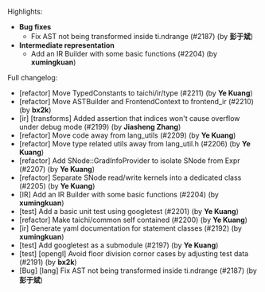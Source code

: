 Highlights:
   - **Bug fixes**
      - Fix AST not being transformed inside ti.ndrange (#2187) (by **彭于斌**)
   - **Intermediate representation**
      - Add an IR Builder with some basic functions (#2204) (by **xumingkuan**)

Full changelog:
   - [refactor] Move TypedConstants to taichi/ir/type (#2211) (by **Ye Kuang**)
   - [refactor] Move ASTBuilder and FrontendContext to frontend_ir (#2210) (by **bx2k**)
   - [ir] [transforms] Added assertion that indices won't cause overflow under debug mode (#2199) (by **Jiasheng Zhang**)
   - [refactor] Move code away from lang_utils (#2209) (by **Ye Kuang**)
   - [refactor] Move type related utils away from lang_util.h (#2206) (by **Ye Kuang**)
   - [refactor] Add SNode::GradInfoProvider to isolate SNode from Expr (#2207) (by **Ye Kuang**)
   - [refactor] Separate SNode read/write kernels into a dedicated class (#2205) (by **Ye Kuang**)
   - [IR] Add an IR Builder with some basic functions (#2204) (by **xumingkuan**)
   - [test] Add a basic unit test using googletest (#2201) (by **Ye Kuang**)
   - [refactor] Make taichi/common self contained (#2200) (by **Ye Kuang**)
   - [ir] Generate yaml documentation for statement classes (#2192) (by **xumingkuan**)
   - [test] Add googletest as a submodule (#2197) (by **Ye Kuang**)
   - [test] [opengl] Avoid floor division cornor cases by adjusting test data (#2191) (by **bx2k**)
   - [Bug] [lang] Fix AST not being transformed inside ti.ndrange (#2187) (by **彭于斌**)
